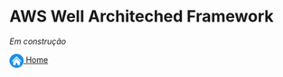 # AWS Well Architeched Framework

*Em construção*

[<img align="center" src="../images/botao-home.png" height="25" width="25"/> Home](../README.md)